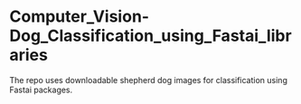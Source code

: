 # Computer_Vision-Dog_Classification_using_Fastai_libraries
The repo uses downloadable shepherd dog images for classification using Fastai packages. 

